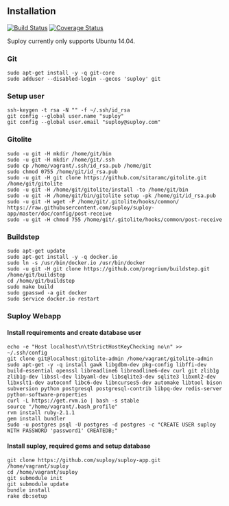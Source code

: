 Installation
------------

[![Build Status](https://travis-ci.org/suploy/suploy-app.svg?branch=master)](https://travis-ci.org/suploy/suploy-app)
[![Coverage Status](https://coveralls.io/repos/suploy/suploy-app/badge.png?branch=master)](https://coveralls.io/r/suploy/suploy-app?branch=master)

Suploy currently only supports Ubuntu 14.04.

### Git

	sudo apt-get install -y -q git-core
	sudo adduser --disabled-login --gecos 'suploy' git

### Setup user

	ssh-keygen -t rsa -N "" -f ~/.ssh/id_rsa
	git config --global user.name "suploy"
	git config --global user.email "suploy@suploy.com"

### Gitolite

	sudo -u git -H mkdir /home/git/bin
	sudo -u git -H mkdir /home/git/.ssh
	sudo cp /home/vagrant/.ssh/id_rsa.pub /home/git
	sudo chmod 0755 /home/git/id_rsa.pub
	sudo -u git -H git clone https://github.com/sitaramc/gitolite.git /home/git/gitolite
	sudo -u git -H /home/git/gitolite/install -to /home/git/bin
	sudo -u git -H /home/git/bin/gitolite setup -pk /home/git/id_rsa.pub
	sudo -u git -H wget -P /home/git/.gitolite/hooks/common/ https://raw.githubusercontent.com/suploy/suploy-app/master/doc/config/post-receive
	sudo -u git -H chmod 755 /home/git/.gitolite/hooks/common/post-receive

### Buildstep

	sudo apt-get update
	sudo apt-get install -y -q docker.io
	sudo ln -s /usr/bin/docker.io /usr/bin/docker
	sudo -u git -H git clone https://github.com/progrium/buildstep.git /home/git/buildstep
	cd /home/git/buildstep
	sudo make build
	sudo gpasswd -a git docker
	sudo service docker.io restart

### Suploy Webapp

#### Install requirements and create database user

	echo -e "Host localhost\n\tStrictHostKeyChecking no\n" >> ~/.ssh/config
	git clone git@localhost:gitolite-admin /home/vagrant/gitolite-admin
	sudo apt-get -y -q install gawk libgdbm-dev pkg-config libffi-dev build-essential openssl libreadline6 libreadline6-dev curl git zlib1g zlib1g-dev libssl-dev libyaml-dev libsqlite3-dev sqlite3 libxml2-dev libxslt1-dev autoconf libc6-dev libncurses5-dev automake libtool bison subversion python postgresql postgresql-contrib libpq-dev redis-server python-software-properties
	curl -L https://get.rvm.io | bash -s stable
	source "/home/vagrant/.bash_profile"
	rvm install ruby-2.1.1
	gem install bundler
	sudo -u postgres psql -U postgres -d postgres -c "CREATE USER suploy WITH PASSWORD 'password1' CREATEDB;"

#### Install suploy, required gems and setup database

	git clone https://github.com/suploy/suploy-app.git /home/vagrant/suploy
	cd /home/vagrant/suploy
	git submodule init
	git submodule update
	bundle install
	rake db:setup
